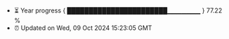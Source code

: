 - ⏳ Year progress { ███████████████████████▁▁▁▁▁▁▁ } 77.22 %
- ⏰ Updated on Wed, 09 Oct 2024 15:23:05 GMT

